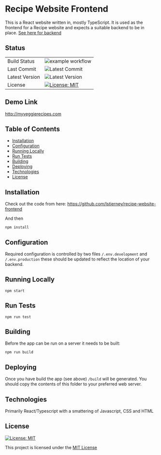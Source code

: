 # Recipe Website Frontend

This is a React website written in, mostly TypeScript. It is used as the frontend for a Recipe website and expects a suitable backend to be in place. [See here for backend](https://github.com/lstierney/recipe-website-backend)

## Status
|                |   |
|----------------|---|
| Build Status   |![example workflow](https://github.com/lstierney/recipe-website-frontend/actions/workflows/webpack.yml/badge.svg)   |
| Last Commit    |![Latest Commit](https://img.shields.io/github/last-commit/lstierney/recipe-website-frontend)   |
| Latest Version | ![Latest Version](https://img.shields.io/badge/latest-v2.0.0-brightgreen)  |
| License        |[![License: MIT](https://img.shields.io/badge/License-MIT-yellow.svg)](https://opensource.org/licenses/MIT)   |


## Demo Link
http://myveggierecipes.com

## Table of Contents

- [Installation](#installation)
- [Configuration](#configuration)
- [Running Locally](#running-locally)
- [Run Tests](#run-tests)
- [Building](#building)
- [Deploying](#deploying)
- [Technologies](#technologies)
- [License](#license)


## Installation
Check out the code from here: https://github.com/lstierney/recipe-website-frontend

And then

```shell
npm install
```

## Configuration

Required configuration is controlled by two files `/.env.development` and `/.env.production` these should be updated to reflect the location of your backend.

## Running Locally
```shell
npm start
```

## Run Tests
```shell
npm run test
```

## Building
Before the app can be run on a server it needs to be built:
```shell
npm run build
```

## Deploying
Once you have build the app (see above) `/build` will be generated. You should copy the contents of this folder to your preferred web server.

## Technologies

Primarily React/Typescript with a smattering of Javascript, CSS and HTML

## License
[![License: MIT](https://img.shields.io/badge/License-MIT-yellow.svg)](https://opensource.org/licenses/MIT)

This project is licensed under the [MIT License](https://opensource.org/licenses/MIT)



